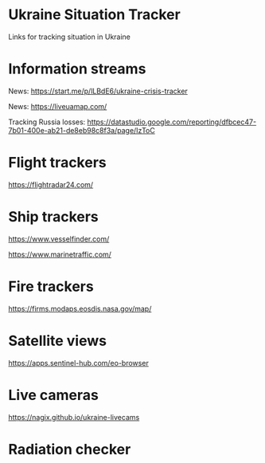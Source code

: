 # Ukraine Situation Tracker

Links for tracking situation in Ukraine

# Information streams

News: https://start.me/p/lLBdE6/ukraine-crisis-tracker

News: https://liveuamap.com/

Tracking Russia losses: https://datastudio.google.com/reporting/dfbcec47-7b01-400e-ab21-de8eb98c8f3a/page/IzToC


# Flight trackers

https://flightradar24.com/


# Ship trackers

https://www.vesselfinder.com/

https://www.marinetraffic.com/


# Fire trackers

https://firms.modaps.eosdis.nasa.gov/map/


# Satellite views

https://apps.sentinel-hub.com/eo-browser


# Live cameras

https://nagix.github.io/ukraine-livecams

# Radiation checker



